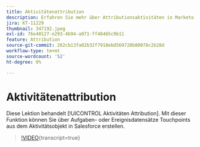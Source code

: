 ```yaml
---
title: Aktivitätenattribution
description: Erfahren Sie mehr über Attributionsaktivitäten in Marketo Measure. Mit dieser Funktion können Sie über Aufgaben- oder Ereignisdatensätze Touchpoints aus dem Aktivitätsobjekt in Salesforce erstellen.
jira: KT-11229
thumbnail: 347192.jpeg
exl-id: 76e40127-e293-4b94-a071-ff48465c9b11
feature: Attribution
source-git-commit: 262cb13fa02b32f7918ebd569720b80078c2b28d
workflow-type: tm+mt
source-wordcount: '52'
ht-degree: 0%

---
```


# Aktivitätenattribution

Diese Lektion behandelt [!UICONTROL Aktivitäten Attribution]. Mit dieser Funktion können Sie über Aufgaben- oder Ereignisdatensätze Touchpoints aus dem Aktivitätsobjekt in Salesforce erstellen.

>[!VIDEO](https://video.tv.adobe.com/v/347192/?learn=on){transcript=true}
